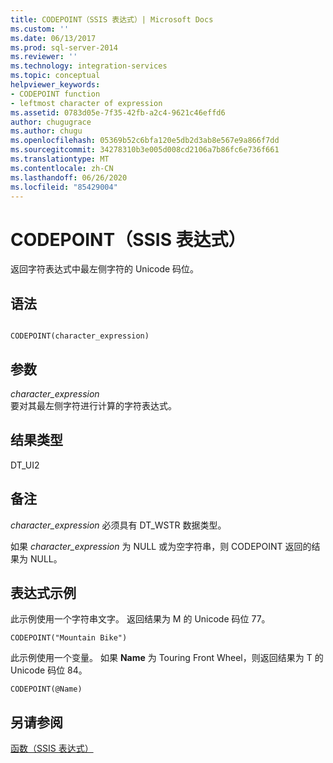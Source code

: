 ```yaml
---
title: CODEPOINT（SSIS 表达式）| Microsoft Docs
ms.custom: ''
ms.date: 06/13/2017
ms.prod: sql-server-2014
ms.reviewer: ''
ms.technology: integration-services
ms.topic: conceptual
helpviewer_keywords:
- CODEPOINT function
- leftmost character of expression
ms.assetid: 0783d05e-7f35-42fb-a2c4-9621c46effd6
author: chugugrace
ms.author: chugu
ms.openlocfilehash: 05369b52c6bfa120e5db2d3ab8e567e9a866f7dd
ms.sourcegitcommit: 34278310b3e005d008cd2106a7b86fc6e736f661
ms.translationtype: MT
ms.contentlocale: zh-CN
ms.lasthandoff: 06/26/2020
ms.locfileid: "85429004"
---
```

# <a name="codepoint-ssis-expression"></a>CODEPOINT（SSIS 表达式）
  返回字符表达式中最左侧字符的 Unicode 码位。  
  
## <a name="syntax"></a>语法  
  
```  
  
CODEPOINT(character_expression)  
```  
  
## <a name="arguments"></a>参数  
 *character_expression*  
 要对其最左侧字符进行计算的字符表达式。  
  
## <a name="result-types"></a>结果类型  
 DT_UI2  
  
## <a name="remarks"></a>备注  
 *character_expression* 必须具有 DT_WSTR 数据类型。  
  
 如果 *character_expression* 为 NULL 或为空字符串，则 CODEPOINT 返回的结果为 NULL。  
  
## <a name="expression-examples"></a>表达式示例  
 此示例使用一个字符串文字。 返回结果为 M 的 Unicode 码位 77。  
  
```  
CODEPOINT("Mountain Bike")  
```  
  
 此示例使用一个变量。 如果 **Name** 为 Touring Front Wheel，则返回结果为 T 的 Unicode 码位 84。  
  
```  
CODEPOINT(@Name)  
```  
  
## <a name="see-also"></a>另请参阅  
 [函数（SSIS 表达式）](functions-ssis-expression.md)  
  
  
